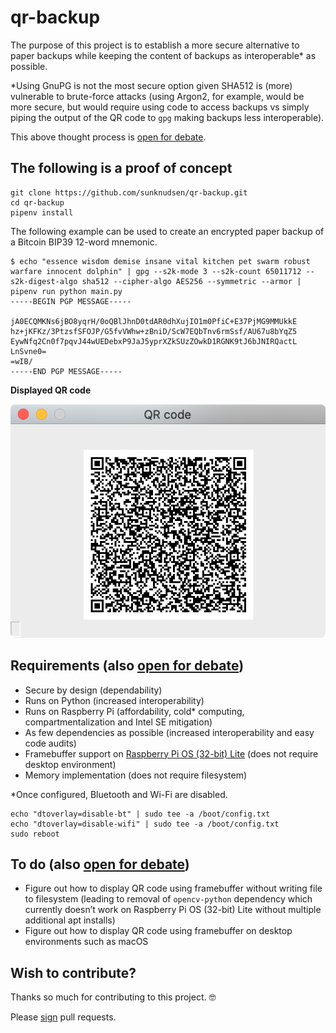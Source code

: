 # qr-backup

The purpose of this project is to establish a more secure alternative to paper backups while keeping the content of backups as interoperable* as possible.

*Using GnuPG is not the most secure option given SHA512 is (more) vulnerable to brute-force attacks (using Argon2, for example, would be more secure, but would require using code to access backups vs simply piping the output of the QR code to `gpg` making backups less interoperable).

This above thought process is [open for debate](https://github.com/sunknudsen/qr-backup/issues/1).

## The following is a proof of concept

```
git clone https://github.com/sunknudsen/qr-backup.git
cd qr-backup
pipenv install
```

The following example can be used to create an encrypted paper backup of a Bitcoin BIP39 12-word mnemonic.

```console
$ echo "essence wisdom demise insane vital kitchen pet swarm robust warfare innocent dolphin" | gpg --s2k-mode 3 --s2k-count 65011712 --s2k-digest-algo sha512 --cipher-algo AES256 --symmetric --armor | pipenv run python main.py
-----BEGIN PGP MESSAGE-----

jA0ECQMKNs6jBO8yqrH/0oQBlJhnD0tdAR0dhXujIO1m0PfiC+E37PjMG9MMUkkE
hz+jKFKz/3PtzsfSFOJP/G5fvVWhw+zBniD/ScW7EQbTnv6rmSsf/AU67u8bYqZ5
EywNfq2Cn0f7pqvJ44wUEDebxP9JaJ5yprXZkSUzZOwkD1RGNK9tJ6bJNIRQactL
LnSvne0=
=wIB/
-----END PGP MESSAGE-----
```

**Displayed QR code**

![QR code](./qr-code.png)

## Requirements (also [open for debate](https://github.com/sunknudsen/qr-backup/issues/1))

- Secure by design (dependability)
- Runs on Python (increased interoperability)
- Runs on Raspberry Pi (affordability, cold* computing, compartmentalization and Intel SE mitigation)
- As few dependencies as possible (increased interoperability and easy code audits)
- Framebuffer support on [Raspberry Pi OS (32-bit) Lite](https://www.raspberrypi.org/downloads/raspberry-pi-os/) (does not require desktop environment)
- Memory implementation (does not require filesystem)

*Once configured, Bluetooth and Wi-Fi are disabled.

```shell
echo "dtoverlay=disable-bt" | sudo tee -a /boot/config.txt
echo "dtoverlay=disable-wifi" | sudo tee -a /boot/config.txt
sudo reboot
```

## To do (also [open for debate](https://github.com/sunknudsen/qr-backup/issues/1))

- Figure out how to display QR code using framebuffer without writing file to filesystem (leading to removal of `opencv-python` dependency which currently doesn’t work on Raspberry Pi OS (32-bit) Lite without multiple additional apt installs)
- Figure out how to display QR code using framebuffer on desktop environments such as macOS

## Wish to contribute?

Thanks so much for contributing to this project. 🤓

Please [sign](https://sunknudsen.com/privacy-guides/docs#how-to-sign-pull-requests) pull requests.